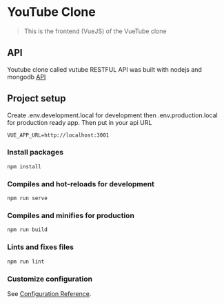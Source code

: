 # YouTube Clone

> This is the frontend (VueJS) of the VueTube clone

## API

Youtube clone called vutube RESTFUL API was built with nodejs and mongodb [API](https://github.com/techreagan/youtube-clone-nodejs-api)

## Project setup

Create .env.development.local for development then .env.production.local for production ready app.
Then put in your api URL

```
VUE_APP_URL=http://localhost:3001
```

### Install packages

```
npm install
```

### Compiles and hot-reloads for development

```
npm run serve
```

### Compiles and minifies for production

```
npm run build
```

### Lints and fixes files

```
npm run lint
```

### Customize configuration

See [Configuration Reference](https://cli.vuejs.org/config/).
